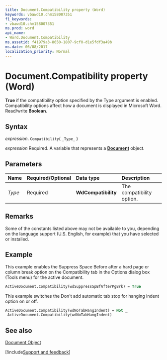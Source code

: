 ```yaml
---
title: Document.Compatibility property (Word)
keywords: vbawd10.chm158007351
f1_keywords:
- vbawd10.chm158007351
ms.prod: word
api_name:
- Word.Document.Compatibility
ms.assetid: f41979a3-8650-1807-9cf0-d1e5fdf3a49b
ms.date: 06/08/2017
localization_priority: Normal
---
```



# Document.Compatibility property (Word)

 **True** if the compatibility option specified by the Type argument is enabled. Compatibility options affect how a document is displayed in Microsoft Word. Read/write **Boolean**.


## Syntax

_expression_. `Compatibility`( `_Type_` )

_expression_ Required. A variable that represents a **[Document](Word.Document.md)** object.


## Parameters



|Name|Required/Optional|Data type|Description|
|:-----|:-----|:-----|:-----|
| _Type_|Required| **WdCompatibility**|The compatibility option.|

## Remarks

Some of the constants listed above may not be available to you, depending on the language support (U.S. English, for example) that you have selected or installed.


## Example

This example enables the Suppress Space Before after a hard page or column break option on the Compatibility tab in the Options dialog box (Tools menu) for the active document.


```vb
ActiveDocument.Compatibility(wdSuppressSpBfAfterPgBrk) = True
```

This example switches the Don't add automatic tab stop for hanging indent option on or off.




```vb
ActiveDocument.Compatibility(wdNoTabHangIndent) = Not _ 
 ActiveDocument.Compatibility(wdNoTabHangIndent)
```


## See also


[Document Object](Word.Document.md)

[!include[Support and feedback](~/includes/feedback-boilerplate.md)]